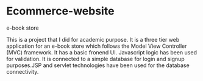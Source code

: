 # Ecommerce-website
e-book store

This is a project that I did for academic purpose. It is a three tier web application for an e-book store which follows the Model View Controller (MVC) framework. It has a basic fronend UI. Javascript logic has been used for validation. It is connected to a simple database for login and signup purposes.JSP and servlet technologies have been used for the database connectivity.
